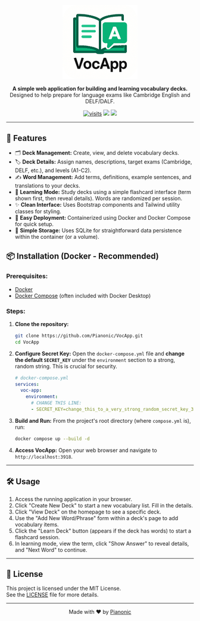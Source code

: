 <p align="center">
  <img src="assets/logo.png" width="200" alt="VocApp Logo">
</p>
<p align="center">
  <strong>A simple web application for building and learning vocabulary decks.</strong> 
  Designed to help prepare for language exams like Cambridge English and DELF/DALF.
</p>
<p align="center">
  <a href="https://github.com/Pianonic/VocApp"><img src="https://badgetrack.pianonic.ch/badge?tag=voc-app&label=visits&color=34D399&style=flat" alt="visits" /></a>
  <a href="https://github.com/Pianonic/VocApp?tab=readme-ov-file#-installation-docker-recommended"><img src="https://img.shields.io/badge/Selfhost-Instructions-34D399.svg"/></a>
  <a href="https://github.com/Pianonic/VocApp/blob/main/devenv.md"><img src="https://img.shields.io/badge/Development-Setup-34D399.svg"/></a>
</p>

---

## 🚀 Features
- 🗂️ **Deck Management:** Create, view, and delete vocabulary decks.
- 🏷️ **Deck Details:** Assign names, descriptions, target exams (Cambridge, DELF, etc.), and levels (A1-C2).
- ✍️ **Word Management:** Add terms, definitions, example sentences, and translations to your decks.
- 🧠 **Learning Mode:** Study decks using a simple flashcard interface (term shown first, then reveal details). Words are randomized per session.
- ✨ **Clean Interface:** Uses Bootstrap components and Tailwind utility classes for styling.
- 🐳 **Easy Deployment:** Containerized using Docker and Docker Compose for quick setup.
- 💾 **Simple Storage:** Uses SQLite for straightforward data persistence within the container (or a volume).

<!-- ## 📸 Screenshots
<p align="center">
  <strong>Deck List View:</strong><br>
  <img src="assets/deck-list.png" width="700" alt="VocApp Deck List">
</p>
<p align="center">
  <strong>Deck Detail & Add Word View:</strong><br>
  <img src="assets/deck-detail.png" width="700" alt="VocApp Deck Detail">
</p>
<p align="center">
  <strong>Learning Mode:</strong><br>
  <img src="assets/learning-mode.png" width="700" alt="VocApp Learning Mode">
</p> -->

## 📦 Installation (Docker - Recommended)

### Prerequisites:
- [Docker](https://docs.docker.com/get-docker/)
- [Docker Compose](https://docs.docker.com/compose/install/) (often included with Docker Desktop)

### Steps:
1. **Clone the repository:**
   ```bash
   git clone https://github.com/Pianonic/VocApp.git
   cd VocApp
   ```

2. **Configure Secret Key:**
   Open the `docker-compose.yml` file and **change the default `SECRET_KEY`** under the `environment` section to a strong, random string. This is crucial for security.
   ```yaml
   # docker-compose.yml
   services:
     voc-app:
       environment:
         # CHANGE THIS LINE:
         - SECRET_KEY=change_this_to_a_very_strong_random_secret_key_3498tgu934gh
   ```

3. **Build and Run:**
   From the project's root directory (where `compose.yml` is), run:
   ```bash
   docker compose up --build -d
   ```

4. **Access VocApp:**
   Open your web browser and navigate to `http://localhost:3918`.

---

## 🛠️ Usage
1. Access the running application in your browser.
2. Click "Create New Deck" to start a new vocabulary list. Fill in the details.
3. Click "View Deck" on the homepage to see a specific deck.
4. Use the "Add New Word/Phrase" form within a deck's page to add vocabulary items.
5. Click the "Learn Deck" button (appears if the deck has words) to start a flashcard session.
6. In learning mode, view the term, click "Show Answer" to reveal details, and "Next Word" to continue.

---

## 📜 License
This project is licensed under the MIT License.  
See the [LICENSE](LICENSE) file for more details.

---
<p align="center">Made with ❤️ by <a href="https://github.com/Pianonic">Pianonic</a></p>
